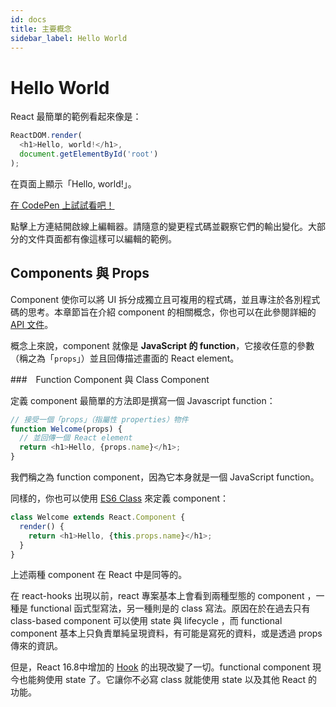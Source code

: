 ```yaml
---
id: docs
title: 主要概念
sidebar_label: Hello World
---
```


# Hello World

React 最簡單的範例看起來像是：

```js
ReactDOM.render(
  <h1>Hello, world!</h1>,
  document.getElementById('root')
);
```

在頁面上顯示「Hello, world!」。

[在 CodePen 上試試看吧！](https://zh-hant.reactjs.org/redirect-to-codepen/hello-world)

點擊上方連結開啟線上編輯器。請隨意的變更程式碼並觀察它們的輸出變化。大部分的文件頁面都有像這樣可以編輯的範例。

## Components 與 Props

Component 使你可以將 UI 拆分成獨立且可複用的程式碼，並且專注於各別程式碼的思考。本章節旨在介紹 component 的相關概念，你也可以在此參閱詳細的 [API 文件](https://zh-hant.reactjs.org/docs/react-component.html)。

概念上來說，component 就像是 **JavaScript 的 function**，它接收任意的參數（稱之為「`props`」）並且回傳描述畫面的 React element。

###　Function Component 與 Class Component

定義 component 最簡單的方法即是撰寫一個 Javascript function：

```js
// 接受一個「props」（指屬性 properties）物件
function Welcome(props) {
  // 並回傳一個 React element
  return <h1>Hello, {props.name}</h1>;
}
```

我們稱之為 function component，因為它本身就是一個 JavaScript function。

同樣的，你也可以使用 [ES6 Class](https://developer.mozilla.org/en-US/docs/Web/JavaScript/Reference/Classes) 來定義 component：

```js
class Welcome extends React.Component {
  render() {
    return <h1>Hello, {this.props.name}</h1>;
  }
}
```

上述兩種 component 在 React 中是同等的。

在 react-hooks 出現以前，react 專案基本上會看到兩種型態的 component ，一種是 functional 函式型寫法，另一種則是的 class 寫法。原因在於在過去只有 class-based component 可以使用 state 與 lifecycle ，而 functional component 基本上只負責單純呈現資料，有可能是寫死的資料，或是透過 props 傳來的資訊。

但是，React 16.8中增加的 [Hook](https://zh-hant.reactjs.org/docs/hooks-intro.html) 的出現改變了一切。functional component 現今也能夠使用 state 了。它讓你不必寫 class 就能使用 state 以及其他 React 的功能。

